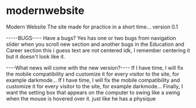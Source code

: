 # modernwebsite
Modern Website
The site made for practice in a short time...
version 0.1

-----BUGS----
Have a bugs?
Yes has one or two bugs from navigation slider when you scroll new section and another bugs in the Education and Career section this i guess text are not centered
idk, I remember centering it but it doesn't look like it.


----What news will come with the new version?----
If I have time, I will fix the mobile compatibility and customize it for every visitor to the site, for example darkmode...
If I have time, I will fix the mobile compatibility and customize it for every visitor to the site, for example darkmode...
Finally, I want the setting box that appears on the computer to swing like a swing when the mouse is hovered over it. just like he has a physique

